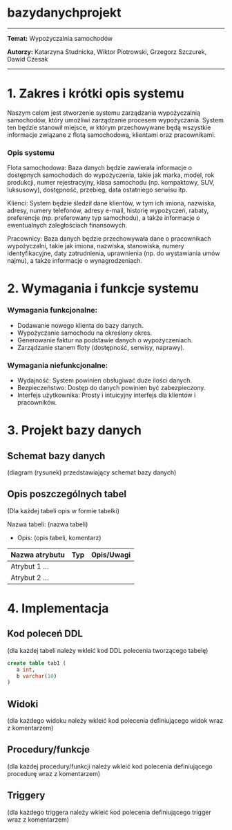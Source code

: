 # bazydanychprojekt
 

<!-- <style>
 p,li {
    font-size: 12pt;
  }
</style>  -->

<!-- <style>
 pre {
    font-size: 8pt;
  }
</style>  -->


---


**Temat:** Wypożyczalnia samochodów

**Autorzy:** Katarzyna Studnicka, Wiktor Piotrowski, Grzegorz Szczurek, Dawid Czesak

--- 

# 1.  Zakres i krótki opis systemu
Naszym celem jest stworzenie systemu zarządzania wypożyczalnią samochodów, który umożliwi zarządzanie procesem wypożyczania. System ten będzie stanowił miejsce, w którym przechowywane będą wszystkie informacje związane z flotą samochodową, klientami oraz pracownikami. 
### Opis systemu

Flota samochodowa: Baza danych będzie zawierała informacje o dostępnych samochodach do wypożyczenia, takie jak marka, model, rok produkcji, numer rejestracyjny, klasa samochodu (np. kompaktowy, SUV, luksusowy), dostępność, przebieg, data ostatniego serwisu itp.
    
Klienci: System będzie śledził dane klientów, w tym ich imiona, nazwiska, adresy, numery telefonów, adresy e-mail, historię wypożyczeń, rabaty, preferencje (np. preferowany typ samochodu), a także informacje o ewentualnych zaległościach finansowych.

Pracownicy: Baza danych będzie przechowywała dane o pracownikach wypożyczalni, takie jak imiona, nazwiska, stanowiska, numery identyfikacyjne, daty zatrudnienia, uprawnienia (np. do wystawiania umów najmu), a także informacje o wynagrodzeniach.

# 2.	Wymagania i funkcje systemu
### Wymagania funkcjonalne:
- Dodawanie nowego klienta do bazy danych.
- Wypożyczanie samochodu na określony okres.
- Generowanie faktur na podstawie danych o wypożyczeniach.
- Zarządzanie stanem floty (dostępność, serwisy, naprawy).

### Wymagania niefunkcjonalne:
- Wydajność: System powinien obsługiwać duże ilości danych.
- Bezpieczeństwo: Dostęp do danych powinien być zabezpieczony.
- Interfejs użytkownika: Prosty i intuicyjny interfejs dla klientów i pracowników.

# 3.	Projekt bazy danych

## Schemat bazy danych

(diagram (rysunek) przedstawiający schemat bazy danych) 

## Opis poszczególnych tabel

(Dla każdej tabeli opis w formie tabelki)


Nazwa tabeli: (nazwa tabeli)
- Opis: (opis tabeli, komentarz)

| Nazwa atrybutu | Typ  | Opis/Uwagi |
|----------------|------|------------|
| Atrybut 1 …    |      |            |
| Atrybut 2 …    |      |            |


# 4.	Implementacja

## Kod poleceń DDL

(dla każdej tabeli należy wkleić kod DDL polecenia tworzącego tabelę)

```sql
create table tab1 (
   a int,
   b varchar(10)
)
```

## Widoki

(dla każdego widoku należy wkleić kod polecenia definiującego widok wraz z komentarzem)

## Procedury/funkcje

(dla każdej procedury/funkcji należy wkleić kod polecenia definiującego procedurę wraz z komentarzem)

## Triggery

(dla każdego triggera należy wkleić kod polecenia definiującego trigger wraz z komentarzem)



